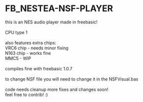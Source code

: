 # FB_NESTEA-NSF-PLAYER

this is an NES audio player made in freebasic!
<br/>
<br/>
CPU type 1
<br/>
<br/>
also features extra chips:
<br/>
VRC6 chip - needs minor fixing
<br/>
N163 chip - works fine
<br/>
MMC5 - WIP
<br/>
<br/>
compiles fine with freebasic 1.0.7
<br/>
<br/>
to change NSF file you will need to change it in the NSFVisual.bas
<br/>
<br/>
code needs cleanup more fixes and changes soon!
<br/>
feel free to contrib! :)
